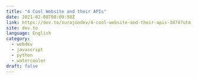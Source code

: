 ```yaml
---
title: "4 Cool Website and their APIs"
date: 2021-02-08T08:09:58Z
link: https://dev.to/surajondev/4-cool-website-and-their-apis-3d74?utm_medium=RSS&utm_source=news.12bit.vn
site: dev.to
language: English
category:
  - webdev
  - javascript
  - python
  - watercooler
draft: false
---
```


